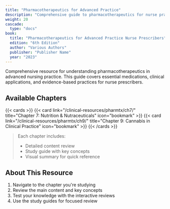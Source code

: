 ```yaml
---
title: "Pharmacotherapeutics for Advanced Practice"
description: "Comprehensive guide to pharmacotherapeutics for nurse practitioner students"
weight: 20
cascade:
  type: "docs"
book:
  title: "Pharmacotherapeutics for Advanced Practice Nurse Prescribers"
  edition: "6th Edition"
  author: "Various Authors"
  publisher: "Publisher Name"
  year: "2023"
---
```


Comprehensive resource for understanding pharmacotherapeutics in advanced nursing practice. This guide covers essential medications, clinical applications, and evidence-based practices for nurse prescribers.

## Available Chapters

{{< cards >}}
  {{< card link="/clinical-resources/pharmtx/ch7/" title="Chapter 7: Nutrition & Nutraceuticals" icon="bookmark" >}}
  {{< card link="/clinical-resources/pharmtx/ch9/" title="Chapter 9: Cannabis in Clinical Practice" icon="bookmark" >}}
{{< /cards >}}

> Each chapter includes:
> - Detailed content review
> - Study guide with key concepts
> - Visual summary for quick reference

## About This Resource

1. Navigate to the chapter you're studying
2. Review the main content and key concepts
3. Test your knowledge with the interactive reviews
4. Use the study guides for focused review
